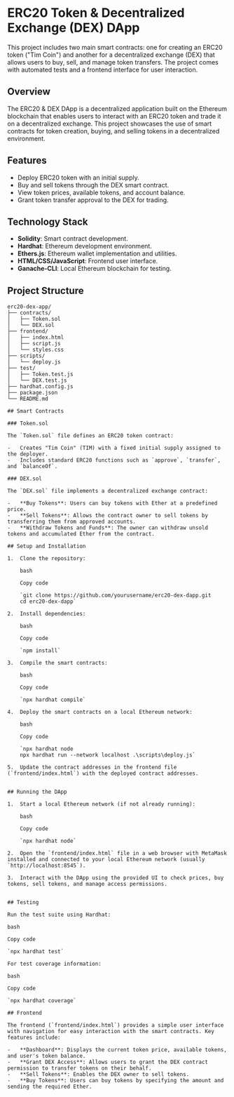 # ERC20 Token & Decentralized Exchange (DEX) DApp

This project includes two main smart contracts: one for creating an ERC20 token ("Tim Coin") and another for a decentralized exchange (DEX) that allows users to buy, sell, and manage token transfers. The project comes with automated tests and a frontend interface for user interaction.

## Overview

The ERC20 & DEX DApp is a decentralized application built on the Ethereum blockchain that enables users to interact with an ERC20 token and trade it on a decentralized exchange. This project showcases the use of smart contracts for token creation, buying, and selling tokens in a decentralized environment.

## Features

- Deploy ERC20 token with an initial supply.
- Buy and sell tokens through the DEX smart contract.
- View token prices, available tokens, and account balance.
- Grant token transfer approval to the DEX for trading.

## Technology Stack

- **Solidity**: Smart contract development.
- **Hardhat**: Ethereum development environment.
- **Ethers.js**: Ethereum wallet implementation and utilities.
- **HTML/CSS/JavaScript**: Frontend user interface.
- **Ganache-CLI**: Local Ethereum blockchain for testing.

## Project Structure

```plaintext
erc20-dex-app/
├── contracts/
│   ├── Token.sol
│   └── DEX.sol
├── frontend/
│   ├── index.html
│   ├── script.js
│   └── styles.css
├── scripts/
│   └── deploy.js
├── test/
│   ├── Token.test.js
│   └── DEX.test.js
├── hardhat.config.js
├── package.json
└── README.md

## Smart Contracts

### Token.sol

The `Token.sol` file defines an ERC20 token contract:

-   Creates "Tim Coin" (TIM) with a fixed initial supply assigned to the deployer.
-   Includes standard ERC20 functions such as `approve`, `transfer`, and `balanceOf`.

### DEX.sol

The `DEX.sol` file implements a decentralized exchange contract:

-   **Buy Tokens**: Users can buy tokens with Ether at a predefined price.
-   **Sell Tokens**: Allows the contract owner to sell tokens by transferring them from approved accounts.
-   **Withdraw Tokens and Funds**: The owner can withdraw unsold tokens and accumulated Ether from the contract.

## Setup and Installation

1.  Clone the repository:
    
    bash
    
    Copy code
    
    `git clone https://github.com/yourusername/erc20-dex-dapp.git
    cd erc20-dex-dapp` 
    
2.  Install dependencies:
    
    bash
    
    Copy code
    
    `npm install` 
    
3.  Compile the smart contracts:
    
    bash
    
    Copy code
    
    `npx hardhat compile` 
    
4.  Deploy the smart contracts on a local Ethereum network:
    
    bash
    
    Copy code
    
    `npx hardhat node
    npx hardhat run --network localhost .\scripts\deploy.js` 
    
5.  Update the contract addresses in the frontend file (`frontend/index.html`) with the deployed contract addresses.
    

## Running the DApp

1.  Start a local Ethereum network (if not already running):
    
    bash
    
    Copy code
    
    `npx hardhat node` 
    
2.  Open the `frontend/index.html` file in a web browser with MetaMask installed and connected to your local Ethereum network (usually `http://localhost:8545`).
    
3.  Interact with the DApp using the provided UI to check prices, buy tokens, sell tokens, and manage access permissions.
    

## Testing

Run the test suite using Hardhat:

bash

Copy code

`npx hardhat test` 

For test coverage information:

bash

Copy code

`npx hardhat coverage` 

## Frontend

The frontend (`frontend/index.html`) provides a simple user interface with navigation for easy interaction with the smart contracts. Key features include:

-   **Dashboard**: Displays the current token price, available tokens, and user's token balance.
-   **Grant DEX Access**: Allows users to grant the DEX contract permission to transfer tokens on their behalf.
-   **Sell Tokens**: Enables the DEX owner to sell tokens.
-   **Buy Tokens**: Users can buy tokens by specifying the amount and sending the required Ether.

